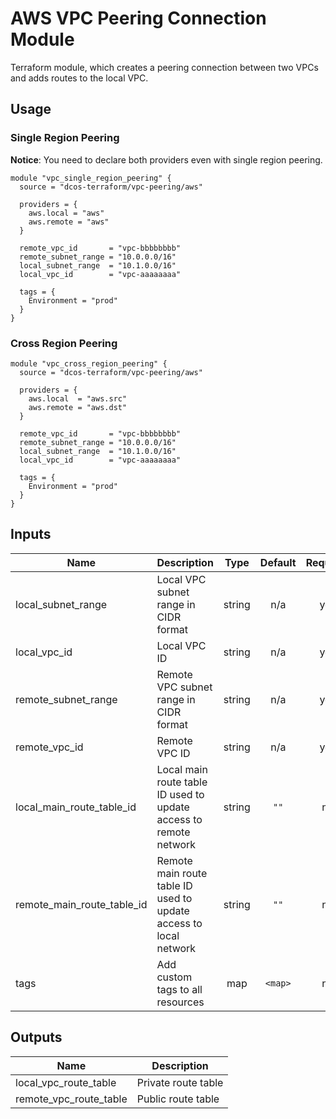 
AWS VPC Peering Connection Module
=================================

Terraform module, which creates a peering connection between two VPCs and adds routes to the local VPC.

Usage
-----

### Single Region Peering
**Notice**: You need to declare both providers even with single region peering.

```hc1
module "vpc_single_region_peering" {
  source = "dcos-terraform/vpc-peering/aws"

  providers = {
    aws.local = "aws"
    aws.remote = "aws"
  }

  remote_vpc_id       = "vpc-bbbbbbbb"
  remote_subnet_range = "10.0.0.0/16"
  local_subnet_range  = "10.1.0.0/16"
  local_vpc_id        = "vpc-aaaaaaaa"

  tags = {
    Environment = "prod"
  }
}
```

### Cross Region Peering

```hc1
module "vpc_cross_region_peering" {
  source = "dcos-terraform/vpc-peering/aws"

  providers = {
    aws.local  = "aws.src"
    aws.remote = "aws.dst"
  }

  remote_vpc_id       = "vpc-bbbbbbbb"
  remote_subnet_range = "10.0.0.0/16"
  local_subnet_range  = "10.1.0.0/16"
  local_vpc_id        = "vpc-aaaaaaaa"

  tags = {
    Environment = "prod"
  }
}
```

## Inputs

| Name | Description | Type | Default | Required |
|------|-------------|:----:|:-----:|:-----:|
| local\_subnet\_range | Local VPC subnet range in CIDR format | string | n/a | yes |
| local\_vpc\_id | Local VPC ID | string | n/a | yes |
| remote\_subnet\_range | Remote VPC subnet range in CIDR format | string | n/a | yes |
| remote\_vpc\_id | Remote VPC ID | string | n/a | yes |
| local\_main\_route\_table\_id | Local main route table ID used to update access to remote network | string | `""` | no |
| remote\_main\_route\_table\_id | Remote main route table ID used to update access to local network | string | `""` | no |
| tags | Add custom tags to all resources | map | `<map>` | no |

## Outputs

| Name | Description |
|------|-------------|
| local\_vpc\_route\_table | Private route table |
| remote\_vpc\_route\_table | Public route table |

